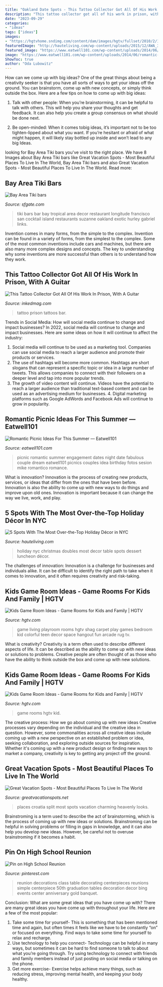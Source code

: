 ```yaml
---
title: "Oakland Date Spots - This Tattoo Collector Got All Of His Work In Prison, With A Guitar"
description: "This tattoo collector got all of his work in prison, with a guitar"
date: "2023-09-29"
categories:
- "ideas"
tags: ["ideas"]
images:
- "https://hgtvhome.sndimg.com/content/dam/images/hgtv/fullset/2010/2/10/0/DP_Mikulich-Diner-and-Theatre_s4x3.jpg.rend.hgtvcom.966.725.suffix/1400945710716.jpeg"
featuredImage: "http://hauteliving.com/wp-content/uploads/2015/12/AWA_3083-Doubles-Holiday-Luncheon-Dessert-Table-800x534.jpg"
featured_image: "https://www.eatwell101.com/wp-content/uploads/2014/06/romantic-picnic-lighting.jpg"
image: "https://www.eatwell101.com/wp-content/uploads/2014/06/romantic-picnic-lighting.jpg"
ShowToc: true
author: "Oda Lubowitz"
---
```



How can we come up with big ideas?
One of the great things about being a creativity seeker is that you have all sorts of ways to get your ideas off the ground. You can brainstorm, come up with new concepts, or simply think outside the box. Here are a few tips on how to come up with big ideas:
1) Talk with other people: When you’re brainstorming, it can be helpful to talk with others. This will help you share your thoughts and get feedback. It can also help you create a group consensus on what should be done next.

2) Be open-minded: When it comes tobig ideas, it’s important not to be too tighten-lipped about what you want. If you’re hesitant or afraid of what might happen, it will likely stay bottled up inside and won’t lead to any big Ideas.

	

		
looking for Bay Area Tiki bars you've visit to the right place. We have 8 Images about Bay Area Tiki bars like Great Vacation Spots - Most Beautiful Places To Live In The World, Bay Area Tiki bars and also Great Vacation Spots - Most Beautiful Places To Live In The World. Read more:
		
    
## Bay Area Tiki Bars

<img loading=lazy src="https://s.hdnux.com/photos/31/51/17/6722549/3/rawImage.jpg" onerror="this.onerror=null;this.src='https://tse1.mm.bing.net/th?id=OIP.-8ZixAdYu2qSfcokINXy-wHaE7&amp;pid=15.1';" alt="Bay Area Tiki bars">

_Source: sfgate.com_

>tiki bars bar bay tropical area decor restaurant longitude francisco san cocktail island restaurants suzanne oakland exotic hurley gabriel links. 

	

Invention comes in many forms, from the simple to the complex.
Invention can be found in a variety of forms, from the simplest to the complex. Some of the most common inventions include cars and machines, but there are also many more complex designs and concepts. The key to understanding why some inventions are more successful than others is to understand how they work.

    
## This Tattoo Collector Got All Of His Work In Prison, With A Guitar

<img loading=lazy src="https://www.inkedmag.com/.image/t_share/MTY1MDM0Nzc2NTUzMTM3Mjcz/jacklesocial.jpg" onerror="this.onerror=null;this.src='https://tse2.mm.bing.net/th?id=OIP.3qyb5Zt3B_xGAaz4VKCGdQHaD4&amp;pid=15.1';" alt="This Tattoo Collector Got All Of His Work In Prison, With A Guitar">

_Source: inkedmag.com_

>tattoo prison tattoos bar. 

	

Trends in Social Media: How will social media continue to change and impact businesses?
In 2022, social media will continue to change and impact businesses. Here are some ideas on how it will continue to affect the industry: 
1. Social media will continue to be used as a marketing tool. Companies can use social media to reach a larger audience and promote their products or services. 
2. The use of hashtags will become more common. Hashtags are short slogans that can represent a specific topic or idea in a large number of tweets. This allows companies to connect with their followers on a deeper level and tap into more popular trends. 
3. The growth of video content will continue. Videos have the potential to reach a larger audience than traditional text-based content and can be used as an advertising medium for businesses. 4. Digital marketing platforms such as Google AdWords and Facebook Ads will continue to grow in popularity.

    
## Romantic Picnic Ideas For This Summer — Eatwell101

<img loading=lazy src="https://www.eatwell101.com/wp-content/uploads/2014/06/romantic-picnic-lighting.jpg" onerror="this.onerror=null;this.src='https://tse3.mm.bing.net/th?id=OIP.pAlXGfwHR9duKewuf-eTMAHaFS&amp;pid=15.1';" alt="Romantic Picnic Ideas For This Summer — Eatwell101">

_Source: eatwell101.com_

>picnic romantic summer engagement dates night date fabulous couple dream eatwell101 picnics couples idea birthday fotos sesion mike romantico romance. 

	

What is innovation?
Innovation is the process of creating new products, services, or ideas that differ from the ones that have been before. Innovation is also the ability to come up with new ways to do things and improve upon old ones. Innovation is important because it can change the way we live, work, and play.

    
## 5 Spots With The Most Over-the-Top Holiday Décor In NYC

<img loading=lazy src="http://hauteliving.com/wp-content/uploads/2015/12/AWA_3083-Doubles-Holiday-Luncheon-Dessert-Table-800x534.jpg" onerror="this.onerror=null;this.src='https://tse3.mm.bing.net/th?id=OIP.bCN9UdfQG5RzO9fluvuSVgHaE8&amp;pid=15.1';" alt="5 Spots With The Most Over-the-Top Holiday Décor in NYC">

_Source: hauteliving.com_

>holiday nyc christmas doubles most decor table spots dessert luncheon décor. 

	

The challenges of innovation:
Innovation is a challenge for businesses and individuals alike. It can be difficult to identify the right path to take when it comes to innovation, and it often requires creativity and risk-taking.

    
## Kids Game Room Ideas - Game Rooms For Kids And Family | HGTV

<img loading=lazy src="https://hgtvhome.sndimg.com/content/dam/images/hgtv/fullset/2014/5/20/0/DP_Lindsey-Hayes-mixed-color-eclectic-playroom_s3x4.jpg.rend.hgtvcom.616.822.suffix/1400992266560.jpeg" onerror="this.onerror=null;this.src='https://tse4.mm.bing.net/th?id=OIP.XVF2cXO7dVJVL2V4B5qTQwHaJ4&amp;pid=15.1';" alt="Kids Game Room Ideas - Game Rooms for Kids and Family | HGTV">

_Source: hgtv.com_

>game living playroom rooms hgtv shag carpet play games bedroom kid colorful teen decor space hangout fun arcade rug tv. 

	

What is creativity?
Creativity is a term often used to describe different aspects of life. It can be described as the ability to come up with new ideas or solutions to problems. Creative people are often thought of as those who have the ability to think outside the box and come up with new solutions.

    
## Kids Game Room Ideas - Game Rooms For Kids And Family | HGTV

<img loading=lazy src="https://hgtvhome.sndimg.com/content/dam/images/hgtv/fullset/2010/2/10/0/DP_Mikulich-Diner-and-Theatre_s4x3.jpg.rend.hgtvcom.966.725.suffix/1400945710716.jpeg" onerror="this.onerror=null;this.src='https://tse1.mm.bing.net/th?id=OIP.fygKjbgKA8TukJABSKMOyAHaFj&amp;pid=15.1';" alt="Kids Game Room Ideas - Game Rooms for Kids and Family | HGTV">

_Source: hgtv.com_

>game rooms hgtv kid. 

	

The creative process: How we go about coming up with new ideas
Creative processes vary depending on the individual and the creative idea in question. However, some commonalities across all creative ideas include coming up with a new perspective on an established problem or idea, seeking collaboration, and exploring outside sources for inspiration. Whether it's coming up with a new product design or finding new ways to market a company, creativity is key to getting any project off the ground.

    
## Great Vacation Spots - Most Beautiful Places To Live In The World

<img loading=lazy src="http://www.greatvacationspots.net/wp-content/uploads/Split-Croatia-2.jpg" onerror="this.onerror=null;this.src='https://tse3.mm.bing.net/th?id=OIP.UFLY_hgxhNDBY01h5LL-rgHaLM&amp;pid=15.1';" alt="Great Vacation Spots - Most Beautiful Places To Live In The World">

_Source: greatvacationspots.net_

>places croatia split most spots vacation charming heavenly looks. 

	

Brainstroming is a term used to describe the act of brainstorming, which is the process of coming up with new ideas or solutions. Brainstroming can be helpful in solving problems or filling in gaps in knowledge, and it can also help you develop new ideas. However, be careful not to overuse brainstroming if it becomes a habit.

    
## Pin On High School Reunion

<img loading=lazy src="https://i.pinimg.com/736x/34/a5/bb/34a5bb094433978038d49b667e85de70--family-reunion-decorations-high-school-reunion-decorating-ideas.jpg" onerror="this.onerror=null;this.src='https://tse2.mm.bing.net/th?id=OIP.ghXK5kYkN1gHZoRc03BPQQHaJ3&amp;pid=15.1';" alt="Pin on High School Reunion">

_Source: pinterest.com_

>reunion decorations class table decorating centerpieces reunions simple centerpiece 50th graduation tables decoration decor bing events center anniversary gold banquet. 

	

Conclusion: What are some great ideas that you have come up with?
There are many great ideas you have come up with throughout your life. Here are a few of the most popular: 
1. Take some time for yourself- This is something that has been mentioned time and again, but often times it feels like we have to be constantly “on” or focused on everything. Find ways to take some time for yourself to relax and recharge. 
2. Use technology to help you connect- Technology can be helpful in many ways, but sometimes it can be hard to find someone to talk to about what you’re going through. Try using technology to connect with friends and family members instead of just posting on social media or talking on the phone. 
3. Get more exercise- Exercise helps achieve many things, such as reducing stress, improving mental health, and keeping your body healthy.

